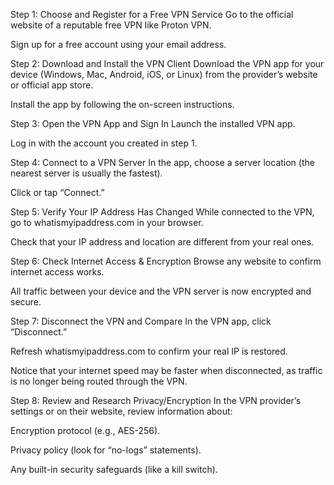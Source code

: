 Step 1: Choose and Register for a Free VPN Service
Go to the official website of a reputable free VPN like Proton VPN.

Sign up for a free account using your email address.

Step 2: Download and Install the VPN Client
Download the VPN app for your device (Windows, Mac, Android, iOS, or Linux) from the provider’s website or official app store.

Install the app by following the on-screen instructions.

Step 3: Open the VPN App and Sign In
Launch the installed VPN app.

Log in with the account you created in step 1.

Step 4: Connect to a VPN Server
In the app, choose a server location (the nearest server is usually the fastest).

Click or tap “Connect.”

Step 5: Verify Your IP Address Has Changed
While connected to the VPN, go to whatismyipaddress.com in your browser.

Check that your IP address and location are different from your real ones.

Step 6: Check Internet Access & Encryption
Browse any website to confirm internet access works.

All traffic between your device and the VPN server is now encrypted and secure.

Step 7: Disconnect the VPN and Compare
In the VPN app, click “Disconnect.”

Refresh whatismyipaddress.com to confirm your real IP is restored.

Notice that your internet speed may be faster when disconnected, as traffic is no longer being routed through the VPN.

Step 8: Review and Research Privacy/Encryption
In the VPN provider’s settings or on their website, review information about:

Encryption protocol (e.g., AES-256).

Privacy policy (look for “no-logs” statements).

Any built-in security safeguards (like a kill switch).
